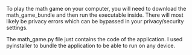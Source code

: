 To play the math game on your computer, you will need to download the math_game_bundle and then run the executable inside. There will most likely be
privacy errors which can be bypassed in your privacy/security settings. 

The math_game.py file just contains the code of the application. I used pyinstaller to bundle the application to be able to run on any device.
